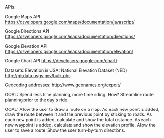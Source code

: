 APIs:

Google Maps API
https://developers.google.com/maps/documentation/javascript/

Google Directions API
https://developers.google.com/maps/documentation/directions/

Google Elevation API
https://developers.google.com/maps/documentation/elevation/

Google Chart API
https://developers.google.com/chart/


Datasets:
Elevation in USA: National Elevation Dataset (NED)
http://gisdata.usgs.gov/bulk.php

Geocoding addresses:
http://www.geonames.org/export/

GOAL:
Spend less time planning, more time riding.
How?
Streamline route planning prior to the day's ride.

GOAL:
Allow the user to draw a route on a map.
As each new point is added, draw the route between it and the previous point by sticking to roads.
As each new point is added, calculate and show the total distance.
As each new waypoint is added, calculate and show the elevation profile.
Allow the user to save a route.
Show the user turn-by-turn directions.
